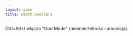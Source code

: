 ```yaml
---
layout: game
title: Depth Dwellers
---
```


Ctrl+Alt+I włącza "God Mode" (nieśmiertelność i amunicja).
